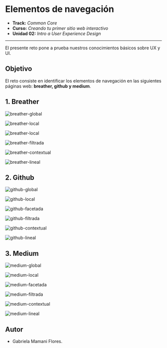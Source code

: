 # Elementos de navegación

* **Track:** _Common Core_
* **Curso:** _Creando tu primer sitio web interactivo_
* **Unidad 02:** _Intro a User Experience Design_

***

El presente reto pone a prueba nuestros conocimientos básicos sobre UX y UI.

## Objetivo

El reto consiste en identificar los elementos de navegación en las siguientes páginas web: **breather, github y medium**.


## 1. Breather

![breather-global](assets/imagenes/breather/nav-global.png)

![breather-local](assets/imagenes/breather/nav-local.png)  

![breather-local](assets/imagenes/breather/nav-facetada.png)  

![breather-filtrada](assets/imagenes/breather/nav-filtrada.png)  

![breather-contextual](assets/imagenes/breather/nav-contextual.png)  

![breather-lineal](assets/imagenes/breather/nav-lineal.png)   


## 2. Github  

![github-global](assets/imagenes/github/nav-global.png)  

![github-local](assets/imagenes/github/nav-local.png)  

![github-facetada](assets/imagenes/github/nav-facetada.png)  

![github-filtrada](assets/imagenes/github/nav-filtrada.png)  

![github-contextual](assets/imagenes/github/nav-contextual.png)  

![github-lineal](assets/imagenes/github/nav-lineal.png)  


## 3. Medium  

![medium-global](assets/imagenes/medium/nav-global.png)  

![medium-local](assets/imagenes/medium/nav-local.png)  

![medium-facetada](assets/imagenes/medium/nav-facetada.png)  

![medium-filtrada](assets/imagenes/medium/nav-filtrada.png)  

![medium-contextual](assets/imagenes/medium/nav-contextual.png)  

![medium-lineal](assets/imagenes/medium/nav-lineal.png)  

## Autor

* Gabriela Mamani Flores.
